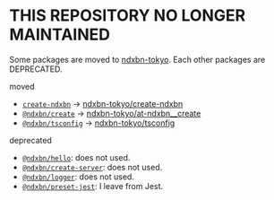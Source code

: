 # THIS REPOSITORY NO LONGER MAINTAINED

Some packages are moved to [ndxbn-tokyo](https://github.com/).
Each other packages are DEPRECATED.

moved

- [`create-ndxbn`](./packages/global/create-ndxbn) -> [ndxbn-tokyo/create-ndxbn](https://github.com/ndxbn-tokyo/create-ndxbn)
- [`@ndxbn/create`](./packages/@ndxbn/create) -> [ndxbn-tokyo/at-ndxbn__create](https://github.com/ndxbn-tokyo/at-ndxbn__create)
- [`@ndxbn/tsconfig`](./packages/@ndxbn/tsconfig) -> [ndxbn-tokyo/tsconfig](https://github.com/ndxbn-tokyo/tsconfig)

deprecated

- [`@ndxbn/hello`](./servers/hello): does not used.
- [`@ndxbn/create-server`](./packages/@ndxbn/create-server): does not used.
- [`@ndxbn/logger`](./packages/@ndxbn/logger): does not used.
- [`@ndxbn/preset-jest`](./packages/@ndxbn/preset-jest): I leave from Jest.
